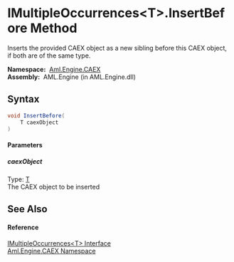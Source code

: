 IMultipleOccurrences&lt;T>.InsertBefore Method
==============================================
Inserts the provided CAEX object as a new sibling before this CAEX object, if both are of the same type.

  **Namespace:**  [Aml.Engine.CAEX][1]  
  **Assembly:**  AML.Engine (in AML.Engine.dll)

Syntax
------

```csharp
void InsertBefore(
	T caexObject
)
```

#### Parameters

##### *caexObject*
Type: [T][2]  
The CAEX object to be inserted


See Also
--------

#### Reference
[IMultipleOccurrences&lt;T> Interface][2]  
[Aml.Engine.CAEX Namespace][1]  

[1]: ../README.md
[2]: README.md
[3]: https://www.automationml.org
[4]: ../../icons/logoShade.png
